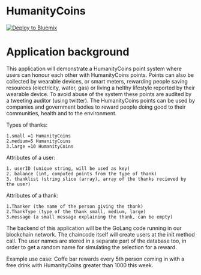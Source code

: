# HumanityCoins

[![Deploy to Bluemix](https://bluemix.net/deploy/button.png)](https://bluemix.net/deploy?repository=https://github.com/vpaprots/HumanityCoins.git)


# Application background

This application will demonstrate a HumanityCoins point system where users can honour each other with HumanityCoins points. Points can also be collected by wearable devices, or smart meters, rewarding people saving resources (electricity, water, gas) or living a helthy lifestyle reported by their wearable device. To avoid abuse of the system these points are audited by a tweeting auditor (using twitter). The HumanityCoins points can be used by companies and government bodies to reward people doing good to their communities, health and to the environment.

Types of thanks:

	1.small =1 HumanityCoins 
	2.medium=5 HumanityCoins
	3.large =10 HumanityCoins
	
Attributes of a user:

	1. userID (unique string, will be used as key)
	2. balance (int, computed points from the type of thank)
	3. thanklist (string slice (array), array of the thanks recieved by the user)

Attributes of a thank:

	1.Thanker (the name of the person giving the thank)
	2.ThankType (type of the thank small, medium, large) 
	3.message (a small message explaining the thank, can be empty)

The backend of this application will be the GoLang code running in our blockchain network. The chaincode itself will create users at the init method call. The user names are stored in a separate part of the database too, in order to get a random name for simulating the selection for a reward. 

Example use case: Coffe bar rewards every 5th person coming in with a free drink with HumanityCoins greater than 1000 this week.

